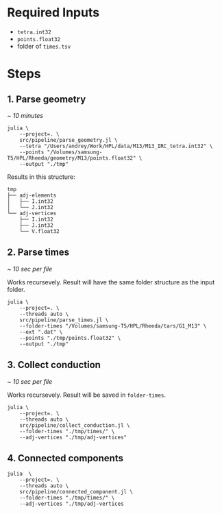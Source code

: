 # Required Inputs
- `tetra.int32`
- `points.float32`
- folder of `times.tsv`

# Steps

## 1. Parse geometry
*~ 10 minutes*
```shell
julia \
    --project=. \
    src/pipeline/parse_geometry.jl \
    --tetra "/Users/andrey/Work/HPL/data/M13/M13_IRC_tetra.int32" \
    --points "/Volumes/samsung-T5/HPL/Rheeda/geometry/M13/points.float32" \
    --output "./tmp"
```

Results in this structure:
```
tmp
├── adj-elements
│   ├── I.int32
│   └── J.int32
└── adj-vertices
    ├── I.int32
    ├── J.int32
    └── V.float32
```

## 2. Parse times
*~ 10 sec per file*

Works recursevely.
Result will have the same folder structure as the input folder.

```shell
julia \
    --project=. \
    --threads auto \
    src/pipeline/parse_times.jl \
    --folder-times "/Volumes/samsung-T5/HPL/Rheeda/tars/G1_M13" \
    --ext ".dat" \
    --points "./tmp/points.float32" \
    --output "./tmp"
```

## 3. Collect conduction
*~ 10 sec per file*

Works recursevely.
Result will be saved in `folder-times`.

```shell
julia \
    --project=. \
    --threads auto \
    src/pipeline/collect_conduction.jl \
    --folder-times "./tmp/times/" \
    --adj-vertices "./tmp/adj-vertices"
```

## 4. Connected components

```shell
julia  \
    --project=. \
    --threads auto \
    src/pipeline/connected_component.jl \
    --folder-times "./tmp/times/" \
    --adj-vertices "./tmp/adj-vertices
```
